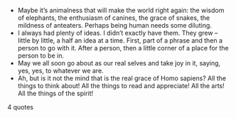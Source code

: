  - Maybe it’s animalness that will make the world right again: the wisdom of elephants, the enthusiasm of canines, the grace of snakes, the mildness of anteaters. Perhaps being human needs some diluting.
 - I always had plenty of ideas. I didn’t exactly have them. They grew – little by little, a half an idea at a time. First, part of a phrase and then a person to go with it. After a person, then a little corner of a place for the person to be in.
 - May we all soon go about as our real selves and take joy in it, saying, yes, yes, to whatever we are.
 - Ah, but is it not the mind that is the real grace of Homo sapiens? All the things to think about! All the things to read and appreciate! All the arts! All the things of the spirit!

4 quotes